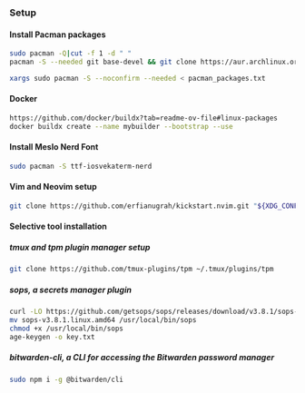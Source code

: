  ### Setup
#### Install Pacman packages
```sh
sudo pacman -Q|cut -f 1 -d " "
pacman -S --needed git base-devel && git clone https://aur.archlinux.org/yay-bin.git && cd yay-bin && makepkg -si
```
```sh
xargs sudo pacman -S --noconfirm --needed < pacman_packages.txt
```
#### Docker
```sh
https://github.com/docker/buildx?tab=readme-ov-file#linux-packages
docker buildx create --name mybuilder --bootstrap --use
```
#### Install Meslo Nerd Font

```sh
sudo pacman -S ttf-iosvekaterm-nerd
```

#### Vim and Neovim setup

```sh
git clone https://github.com/erfianugrah/kickstart.nvim.git "${XDG_CONFIG_HOME:-$HOME/.config}"/nvim
```

#### Selective tool installation
##### tmux and tpm plugin manager setup

```sh
git clone https://github.com/tmux-plugins/tpm ~/.tmux/plugins/tpm
```

##### sops, a secrets manager plugin

```sh
curl -LO https://github.com/getsops/sops/releases/download/v3.8.1/sops-v3.8.1.linux.amd64
mv sops-v3.8.1.linux.amd64 /usr/local/bin/sops
chmod +x /usr/local/bin/sops
age-keygen -o key.txt
```

##### bitwarden-cli, a CLI for accessing the Bitwarden password manager

```sh
sudo npm i -g @bitwarden/cli
```
